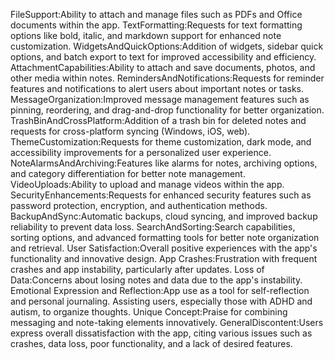 FileSupport:Ability to attach and manage files such as PDFs and Office documents within the app.
TextFormatting:Requests for text formatting options like bold, italic, and markdown support for enhanced note customization.
WidgetsAndQuickOptions:Addition of widgets, sidebar quick options, and batch export to text for improved accessibility and efficiency.
AttachmentCapabilities:Ability to attach and save documents, photos, and other media within notes.
RemindersAndNotifications:Requests for reminder features and notifications to alert users about important notes or tasks.
MessageOrganization:Improved message management features such as pinning, reordering, and drag-and-drop functionality for better organization.
TrashBinAndCrossPlatform:Addition of a trash bin for deleted notes and requests for cross-platform syncing (Windows, iOS, web).
ThemeCustomization:Requests for theme customization, dark mode, and accessibility improvements for a personalized user experience.
NoteAlarmsAndArchiving:Features like alarms for notes, archiving options, and category differentiation for better note management.
VideoUploads:Ability to upload and manage videos within the app.
SecurityEnhancements:Requests for enhanced security features such as password protection, encryption, and authentication methods.
BackupAndSync:Automatic backups, cloud syncing, and improved backup reliability to prevent data loss.
SearchAndSorting:Search capabilities, sorting options, and advanced formatting tools for better note organization and retrieval.
User Satisfaction:Overall positive experiences with the app's functionality and innovative design.
App Crashes:Frustration with frequent crashes and app instability, particularly after updates.
Loss of Data:Concerns about losing notes and data due to the app's instability.
Emotional Expression and Reflection:App use as a tool for self-reflection and personal journaling. Assisting users, especially those with ADHD and autism, to organize thoughts.
Unique Concept:Praise for combining messaging and note-taking elements innovatively.
GeneralDiscontent:Users express overall dissatisfaction with the app, citing various issues such as crashes, data loss, poor functionality, and a lack of desired features.
